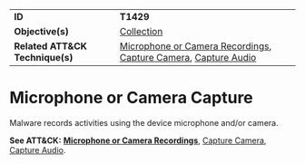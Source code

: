 |||
|---------|------------------------|
|**ID**|**T1429**|
|**Objective(s)**|[Collection](https://github.com/MBCProject/mbc-markdown/tree/master/collection)|
|**Related ATT&CK Technique(s)**|[Microphone or Camera Recordings](https://attack.mitre.org/techniques/T1429/), [Capture Camera](https://attack.mitre.org/techniques/T1512/), [Capture Audio](https://attack.mitre.org/techniques/T1429/)|

Microphone or Camera Capture
============================
Malware records activities using the device microphone and/or camera.

**See ATT&CK:** [**Microphone or Camera Recordings**](https://attack.mitre.org/techniques/T1429/), [Capture Camera](https://attack.mitre.org/techniques/T1512/), [Capture Audio](https://attack.mitre.org/techniques/T1429/).